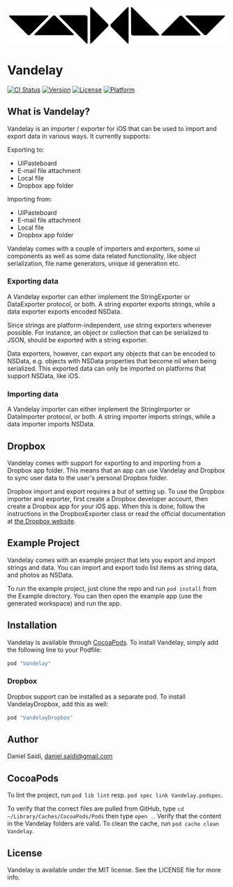 ![Vandelay logo](Assets/logo-900.png "Vandelay")

# Vandelay

[![CI Status](http://img.shields.io/travis/danielsaidi/Vandelay.svg?style=flat)](https://travis-ci.org/danielsaidi/Vandelay)
[![Version](https://img.shields.io/cocoapods/v/Vandelay.svg?style=flat)](http://cocoapods.org/pods/Vandelay)
[![License](https://img.shields.io/cocoapods/l/Vandelay.svg?style=flat)](http://cocoapods.org/pods/Vandelay)
[![Platform](https://img.shields.io/cocoapods/p/Vandelay.svg?style=flat)](http://cocoapods.org/pods/Vandelay)


## What is Vandelay?

Vandelay is an importer / exporter for iOS that can be used to import and export data in various
ways. It currently supports:

Exporting to:

 - UIPasteboard
 - E-mail file attachment
 - Local file
 - Dropbox app folder

Importing from:

 - UIPasteboard
 - E-mail file attachment
 - Local file
 - Dropbox app folder

Vandelay comes with a couple of importers and exporters, some ui components as well as some data
related functionality, like object serialization, file name generators, unique id generation etc.


### Exporting data

A Vandelay exporter can either implement the StringExporter or DataExporter protocol, or both. A
string exporter exports strings, while a data exporter exports encoded NSData.

Since strings are platform-independent, use string exporters whenever possible. For instance, an
object or collection that can be serialized to JSON, should be exported with a string exporter.

Data exporters, however, can export any objects that can be encoded to NSData, e.g. objects with
NSData properties that become nil when being serialized. This exported data can only be imported
on platforms that support NSData, like iOS.


### Importing data

A Vandelay importer can either implement the StringImporter or DataImporter protocol, or both. A
string importer imports strings, while a data importer imports NSData.



## Dropbox

Vandelay comes with support for exporting to and importing from a Dropbox app folder. This means
that an app can use Vandelay and Dropbox to sync user data to the user's personal Dropbox folder.

Dropbox import and export requires a but of setting up. To use the Dropbox importer and exporter,
first create a Dropbox developer account, then create a Dropbox app for your iOS app.  When this
is done, follow the instructions in the DropboxExporter class or read the official documentation
at [the Dropbox website](https://www.dropbox.com/developers/documentation/swift).



## Example Project

Vandelay comes with an example project that lets you export and import strings and data. You can
import and export todo list items as string data, and photos as NSData.

To run the example project, just clone the repo and run `pod install` from the Example directory.
You can then open the example app (use the generated workspace) and run the app.



## Installation

Vandelay is available through [CocoaPods](http://cocoapods.org). To install Vandelay, simply add
the following line to your Podfile:

```ruby
pod "Vandelay"
```

### Dropbox

Dropbox support can be installed as a separate pod. To install VandelayDropbox, add this as well: 

```ruby
pod "VandelayDropbox"
```



## Author

Daniel Saidi, daniel.saidi@gmail.com



## CocoaPods

To lint the project, run `pod lib lint` resp. `pod spec link Vandelay.podspec`.

To verify that the correct files are pulled from GitHub, type `cd ~/Library/Caches/CocoaPods/Pods`
then type `open .`. Verify that the content in the Vandelay folders are valid. To clean the cache,
run `pod cache clean Vandelay`.



## License

Vandelay is available under the MIT license. See the LICENSE file for more info.

